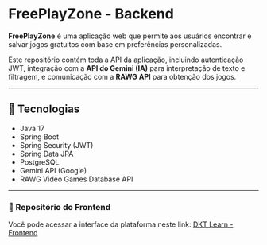 # FreePlayZone - Backend

**FreePlayZone** é uma aplicação web que permite aos usuários encontrar e salvar jogos gratuitos com base em preferências personalizadas.

Este repositório contém toda a API da aplicação, incluindo autenticação JWT, integração com a **API do Gemini (IA)** para interpretação de texto e filtragem, e comunicação com a **RAWG API** para obtenção dos jogos.

---

## 🧰 Tecnologias

- Java 17  
- Spring Boot  
- Spring Security (JWT)  
- Spring Data JPA  
- PostgreSQL  
- Gemini API (Google)  
- RAWG Video Games Database API  

---

### 🔗 Repositório do Frontend

Você pode acessar a interface da plataforma neste link: [DKT Learn - Frontend](https://github.com/TacioMoreira/dkt-learn-front)

